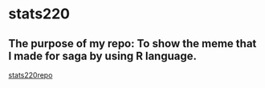 # stats220
## The purpose of my repo: To show the meme that I made for saga by using R language.
[stats220repo](https://github.com/ChikaNicole/stats220)

